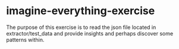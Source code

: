# imagine-everything-exercise

The purpose of this exercise is to read the json file located in extractor/test_data and provide insights and perhaps discover some patterns within.